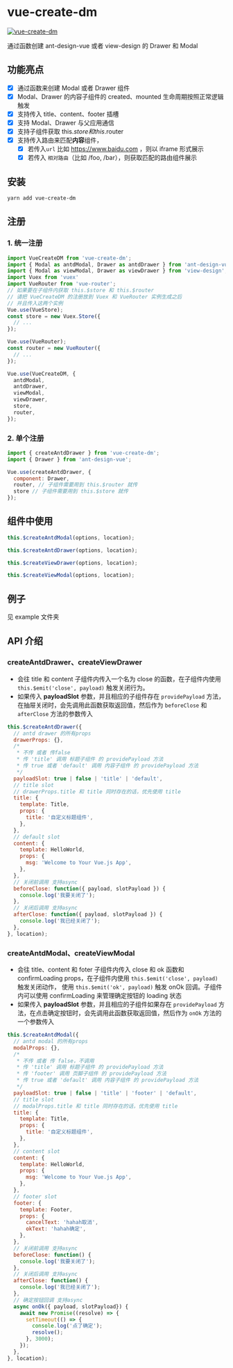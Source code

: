 # vue-create-dm

[![vue-create-dm](https://img.shields.io/badge/dynamic/json?color=007ec6&label=npm&query=$['dist-tags'].latest&url=https://registry.npmjs.org/vue-create-dm)](https://www.npmjs.com/package/vue-create-dm)

通过函数创建 ant-design-vue 或者 view-design 的 Drawer 和 Modal

## 功能亮点
- [x] 通过函数来创建 Modal 或者 Drawer 组件
- [x] Modal、Drawer 的内容子组件的 created、mounted 生命周期按照正常逻辑触发
- [x] 支持传入 title、content、footer 插槽
- [x] 支持 Modal、Drawer 与父应用通信
- [x] 支持子组件获取 this.$store 和 this.$router
- [x] 支持传入路由来匹配**内容**组件，
  - [x] 若传入`url` 比如 https://www.baidu.com ，则以 iframe 形式展示
  - [x] 若传入 `相对路由`（比如 /foo, /bar），则获取匹配的路由组件展示

## 安装
```bash
yarn add vue-create-dm
```

## 注册
### 1. 统一注册
```js
import VueCreateDM from 'vue-create-dm';
import { Modal as antdModal, Drawer as antdDrawer } from 'ant-design-vue';
import { Modal as viewModal, Drawer as viewDrawer } from 'view-design';
import Vuex from 'vuex'
import VueRouter from 'vue-router';
// 如果要在子组件内获取 this.$store 和 this.$router
// 请把 VueCreateDM 的注册放到 Vuex 和 VueRouter 实例生成之后
// 并且传入这两个实例
Vue.use(VueStore);
const store = new Vuex.Store({
  // ...
});

Vue.use(VueRouter);
const router = new VueRouter({
  // ...
});

Vue.use(VueCreateDM, {
  antdModal,
  antdDrawer,
  viewModal,
  viewDrawer,
  store,
  router,
});
```
### 2. 单个注册
```js
import { createAntdDrawer } from 'vue-create-dm';
import { Drawer } from 'ant-design-vue';

Vue.use(createAntdDrawer, {
  component: Drawer,
  router, // 子组件需要用到 this.$router 就传
  store // 子组件需要用到 this.$store 就传
});
```

## 组件中使用
```js
this.$createAntdModal(options, location);

this.$createAntdDrawer(options, location);

this.$createViewDrawer(options, location);

this.$createViewModal(options, location);
```

## 例子
见 example 文件夹

## API 介绍
### createAntdDrawer、createViewDrawer

* 会往 title 和 content 子组件内传入一个名为 close 的函数，在子组件内使用 `this.$emit('close', payload)` 触发关闭行为。
* 如果传入 **payloadSlot** 参数，并且相应的子组件存在 `providePayload` 方法，在抽屉关闭时，会先调用此函数获取返回值，然后作为 `beforeClose` 和 `afterClose` 方法的参数传入

```js
this.$createAntdDrawer({
  // antd drawer 的所有props
  drawerProps: {},
  /*
   * 不传 或者 传false
   * 传 'title' 调用 标题子组件 的 providePayload 方法
   * 传 true 或者 'default' 调用 内容子组件 的 providePayload 方法
   */
  payloadSlot: true | false | 'title' | 'default',
  // title slot
  // drawerProps.title 和 title 同时存在的话，优先使用 title
  title: {
    template: Title,
    props: {
      title: '自定义标题组件',
    },
  },
  // default slot
  content: {
    template: HelloWorld,
    props: {
      msg: 'Welcome to Your Vue.js App',
    },
  },
  // 关闭前调用 支持async
  beforeClose: function({ payload, slotPayload }) {
    console.log('我要关闭了');
  },
  // 关闭后调用 支持async
  afterClose: function({ payload, slotPayload }) {
    console.log('我已经关闭了');
  },
}, location);
```

### createAntdModal、createViewModal

* 会往 title、content 和 foter 子组件内传入 close 和 ok 函数和 confirmLoading props，在子组件内使用 `this.$emit('close', payload)` 触发关闭动作， 使用 `this.$emit('ok', payload)` 触发 onOk 回调。子组件内可以使用 confirmLoading 来管理确定按钮的 loading 状态
* 如果传入 **payloadSlot** 参数，并且相应的子组件如果存在 `providePayload` 方法，在点击确定按钮时，会先调用此函数获取返回值，然后作为 `onOk` 方法的一个参数传入

```js
this.$createAntdModal({
  // antd modal 的所有props
  modalProps: {},
  /*
   * 不传 或者 传 false，不调用
   * 传 'title' 调用 标题子组件 的 providePayload 方法
   * 传 'footer' 调用 页脚子组件 的 providePayload 方法
   * 传 true 或者 'default' 调用 内容子组件 的 providePayload 方法
   */
  payloadSlot: true | false | 'title' | 'footer' | 'default',
  // title slot
  // modalProps.title 和 title 同时存在的话，优先使用 title
  title: {
    template: Title,
    props: {
      title: '自定义标题组件',
    },
  },
  // content slot
  content: {
    template: HelloWorld,
    props: {
      msg: 'Welcome to Your Vue.js App',
    },
  },
  // footer slot
  footer: {
    template: Footer,
    props: {
      cancelText: 'hahah取消',
      okText: 'hahah确定',
    },
  },
  // 关闭前调用 支持async
  beforeClose: function() {
    console.log('我要关闭了');
  },
  // 关闭后调用 支持async
  afterClose: function() {
    console.log('我已经关闭了');
  },
  // 确定按钮回调 支持async
  async onOk({ payload, slotPayload}) {
    await new Promise((resolve) => {
      setTimeout(() => {
        console.log('点了确定');
        resolve();
      }, 3000);
    });
  },
}, location);
```